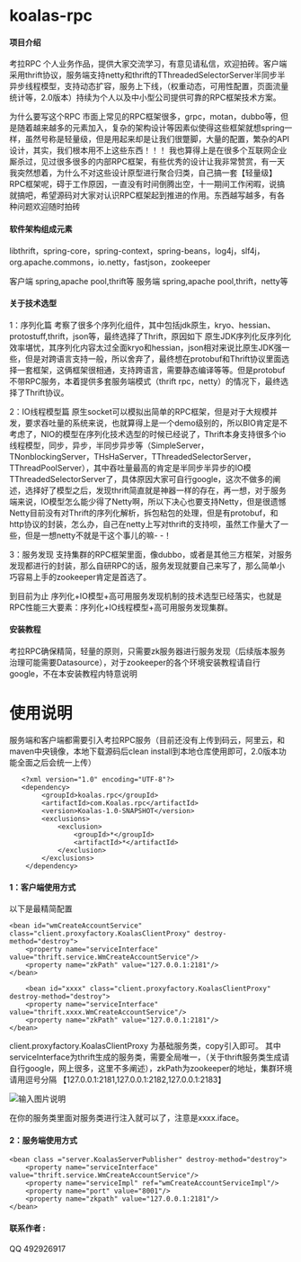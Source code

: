 # koalas-rpc

#### 项目介绍
考拉RPC
    个人业务作品，提供大家交流学习，有意见请私信，欢迎拍砖。客户端采用thrift协议，服务端支持netty和thrift的TThreadedSelectorServer半同步半异步线程模型，支持动态扩容，服务上下线，（权重动态，可用性配置，页面流量统计等，2.0版本）持续为个人以及中小型公司提供可靠的RPC框架技术方案。

为什么要写这个RPC
    市面上常见的RPC框架很多，grpc，motan，dubbo等，但是随着越来越多的元素加入，复杂的架构设计等因素似使得这些框架就想spring一样，虽然号称是轻量级，但是用起来却是让我们很蹩脚，大量的配置，繁杂的API设计，其实，我们根本用不上这些东西！！！
    我也算得上是在很多个互联网企业厮杀过，见过很多很多的内部RPC框架，有些优秀的设计让我非常赞赏，有一天我突然想着，为什么不对这些设计原型进行聚合归类，自己搞一套【轻量级】RPC框架呢，碍于工作原因，一直没有时间倒腾出空，十一期间工作闲暇，说搞就搞吧，希望源码对大家对认识RPC框架起到推进的作用。东西越写越多，有各种问题欢迎随时拍砖

#### 软件架构组成元素
libthrift，spring-core，spring-context，spring-beans，log4j，slf4j，org.apache.commons，io.netty，fastjson，zookeeper

客户端
spring,apache pool,thrift等
服务端
spring,apache pool,thrift，netty等

#### 关于技术选型

1：序列化篇
  考察了很多个序列化组件，其中包括jdk原生，kryo、hessian、protostuff,thrift，json等，最终选择了Thrift，原因如下
  原生JDK序列化反序列化效率堪忧，其序列化内容太过全面kryo和hessian，json相对来说比原生JDK强一些，但是对跨语言支持一般，所以舍弃了，最终想在protobuf和Thrift协议里面选择一套框架，这俩框架很相通，支持跨语言，需要静态编译等等。但是protobuf不带RPC服务，本着提供多套服务端模式（thrift rpc，netty）的情况下，最终选择了Thrift协议。

2：IO线程模型篇
 原生socket可以模拟出简单的RPC框架，但是对于大规模并发，要求吞吐量的系统来说，也就算得上是一个demo级别的，所以BIO肯定是不考虑了，NIO的模型在序列化技术选型的时候已经说了，Thrift本身支持很多个io线程模型，同步，异步，半同步异步等（SimpleServer，TNonblockingServer，THsHaServer，TThreadedSelectorServer，TThreadPoolServer），其中吞吐量最高的肯定是半同步半异步的IO模TThreadedSelectorServer了，具体原因大家可自行google，这次不做多的阐述，选择好了模型之后，发现thrift简直就是神器一样的存在，再一想，对于服务端来说，IO模型怎么能少得了Netty啊，所以下决心也要支持Netty，但是很遗憾Netty目前没有对Thrift的序列化解析，拆包粘包的处理，但是有protobuf，和http协议的封装，怎么办，自己在netty上写对thrift的支持呗，虽然工作量大了一些，但是一想netty不就是干这个事儿的嘛- -！

3：服务发现
 支持集群的RPC框架里面，像dubbo，或者是其他三方框架，对服务发现都进行的封装，那么自研RPC的话，服务发现就要自己来写了，那么简单小巧容易上手的zookeeper肯定是首选了。

到目前为止 序列化+IO模型+高可用服务发现机制的技术选型已经落实，也就是RPC性能三大要素：序列化+IO线程模型+高可用服务发现集群。

#### 安装教程
考拉RPC确保精简，轻量的原则，只需要zk服务器进行服务发现（后续版本服务治理可能需要Datasource），对于zookeeper的各个环境安装教程请自行google，不在本安装教程内特意说明


# 使用说明

服务端和客户端都需要引入考拉RPC服务（目前还没有上传到码云，阿里云，和maven中央镜像，本地下载源码后clean install到本地仓库使用即可，2.0版本功能全面之后会统一上传）

       <?xml version="1.0" encoding="UTF-8"?>
       <dependency>
            <groupId>koalas.rpc</groupId>
            <artifactId>com.Koalas.rpc</artifactId>
            <version>Koalas-1.0-SNAPSHOT</version>
            <exclusions>
                <exclusion>
                    <groupId>*</groupId>
                    <artifactId>*</artifactId>
                </exclusion>
            </exclusions>
        </dependency>

#### 1：客户端使用方式

以下是最精简配置

<?xml version="1.0" encoding="UTF-8"?>
<beans xmlns="http://www.springframework.org/schema/beans"
	   xmlns:xsi="http://www.w3.org/2001/XMLSchema-instance"
	   xsi:schemaLocation="http://www.springframework.org/schema/beans
	http://www.springframework.org/schema/beans/spring-beans-4.2.xsd">

	<bean id="wmCreateAccountService" class="client.proxyfactory.KoalasClientProxy" destroy-method="destroy">
		<property name="serviceInterface" value="thrift.service.WmCreateAccountService"/>
		<property name="zkPath" value="127.0.0.1:2181"/>
	</bean>

        <bean id="xxxx" class="client.proxyfactory.KoalasClientProxy" destroy-method="destroy">
		<property name="serviceInterface" value="thrift.xxxx.WmCreateAccountService"/>
		<property name="zkPath" value="127.0.0.1:2181"/>
	</bean>
</beans>


client.proxyfactory.KoalasClientProxy 为基础服务类，copy引入即可。
其中serviceInterface为thrift生成的服务类，需要全局唯一，（关于thrift服务类生成请自行google，网上很多，这里不多阐述），zkPath为zookeeper的地址，集群环境请用逗号分隔 【127.0.0.1:2181,127.0.0.1:2182,127.0.0.1:2183】


![输入图片说明](https://images.gitee.com/uploads/images/2018/1010/172210_ed5d3a00_536094.png "屏幕截图.png")

在你的服务类里面对服务类进行注入就可以了，注意是xxxx.iface。


#### 2：服务端使用方式

<?xml version="1.0" encoding="UTF-8"?>

	<bean class ="server.KoalasServerPublisher" destroy-method="destroy">
		<property name="serviceInterface" value="thrift.service.WmCreateAccountService"/>
		<property name="serviceImpl" ref="wmCreateAccountServiceImpl"/>
		<property name="port" value="8001"/>
		<property name="zkpath" value="127.0.0.1:2181"/>
	</bean>

</beans>





















#### 联系作者 :
QQ 492926917
